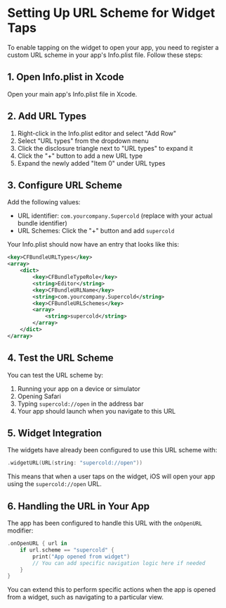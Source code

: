 # Setting Up URL Scheme for Widget Taps

To enable tapping on the widget to open your app, you need to register a custom URL scheme in your app's Info.plist file. Follow these steps:

## 1. Open Info.plist in Xcode

Open your main app's Info.plist file in Xcode.

## 2. Add URL Types

1. Right-click in the Info.plist editor and select "Add Row"
2. Select "URL types" from the dropdown menu
3. Click the disclosure triangle next to "URL types" to expand it
4. Click the "+" button to add a new URL type
5. Expand the newly added "Item 0" under URL types

## 3. Configure URL Scheme

Add the following values:
- URL identifier: `com.yourcompany.Supercold` (replace with your actual bundle identifier)
- URL Schemes: Click the "+" button and add `supercold`

Your Info.plist should now have an entry that looks like this:

```xml
<key>CFBundleURLTypes</key>
<array>
    <dict>
        <key>CFBundleTypeRole</key>
        <string>Editor</string>
        <key>CFBundleURLName</key>
        <string>com.yourcompany.Supercold</string>
        <key>CFBundleURLSchemes</key>
        <array>
            <string>supercold</string>
        </array>
    </dict>
</array>
```

## 4. Test the URL Scheme

You can test the URL scheme by:

1. Running your app on a device or simulator
2. Opening Safari
3. Typing `supercold://open` in the address bar
4. Your app should launch when you navigate to this URL

## 5. Widget Integration

The widgets have already been configured to use this URL scheme with:

```swift
.widgetURL(URL(string: "supercold://open"))
```

This means that when a user taps on the widget, iOS will open your app using the `supercold://open` URL.

## 6. Handling the URL in Your App

The app has been configured to handle this URL with the `onOpenURL` modifier:

```swift
.onOpenURL { url in
    if url.scheme == "supercold" {
        print("App opened from widget")
        // You can add specific navigation logic here if needed
    }
}
```

You can extend this to perform specific actions when the app is opened from a widget, such as navigating to a particular view. 